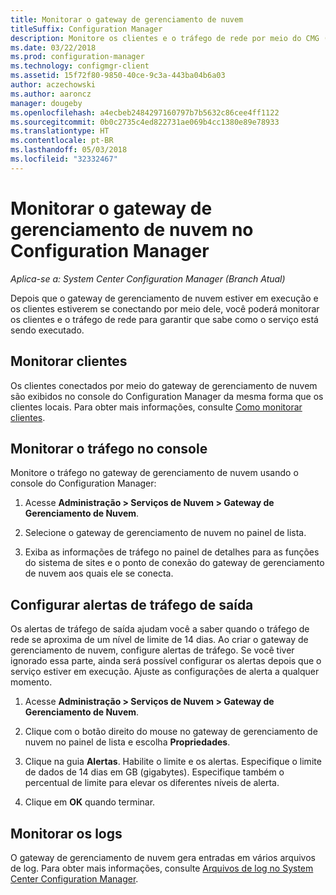 ```yaml
---
title: Monitorar o gateway de gerenciamento de nuvem
titleSuffix: Configuration Manager
description: Monitore os clientes e o tráfego de rede por meio do CMG (gateway de gerenciamento de nuvem).
ms.date: 03/22/2018
ms.prod: configuration-manager
ms.technology: configmgr-client
ms.assetid: 15f72f80-9850-40ce-9c3a-443ba04b6a03
author: aczechowski
ms.author: aaroncz
manager: dougeby
ms.openlocfilehash: a4ecbeb2484297160797b7b5632c86cee4ff1122
ms.sourcegitcommit: 0b0c2735c4ed822731ae069b4cc1380e89e78933
ms.translationtype: HT
ms.contentlocale: pt-BR
ms.lasthandoff: 05/03/2018
ms.locfileid: "32332467"
---
```

# <a name="monitor-cloud-management-gateway-in-configuration-manager"></a>Monitorar o gateway de gerenciamento de nuvem no Configuration Manager

*Aplica-se a: System Center Configuration Manager (Branch Atual)*

Depois que o gateway de gerenciamento de nuvem estiver em execução e os clientes estiverem se conectando por meio dele, você poderá monitorar os clientes e o tráfego de rede para garantir que sabe como o serviço está sendo executado.



## <a name="monitor-clients"></a>Monitorar clientes

Os clientes conectados por meio do gateway de gerenciamento de nuvem são exibidos no console do Configuration Manager da mesma forma que os clientes locais. Para obter mais informações, consulte [Como monitorar clientes](/sccm/core/clients/manage/monitor-clients).



## <a name="monitor-traffic-in-the-console"></a>Monitorar o tráfego no console

Monitore o tráfego no gateway de gerenciamento de nuvem usando o console do Configuration Manager:

1. Acesse **Administração > Serviços de Nuvem > Gateway de Gerenciamento de Nuvem**.

2. Selecione o gateway de gerenciamento de nuvem no painel de lista.

3. Exiba as informações de tráfego no painel de detalhes para as funções do sistema de sites e o ponto de conexão do gateway de gerenciamento de nuvem aos quais ele se conecta.



## <a name="set-up-outbound-traffic-alerts"></a>Configurar alertas de tráfego de saída

Os alertas de tráfego de saída ajudam você a saber quando o tráfego de rede se aproxima de um nível de limite de 14 dias. Ao criar o gateway de gerenciamento de nuvem, configure alertas de tráfego. Se você tiver ignorado essa parte, ainda será possível configurar os alertas depois que o serviço estiver em execução. Ajuste as configurações de alerta a qualquer momento.

1. Acesse **Administração > Serviços de Nuvem > Gateway de Gerenciamento de Nuvem**.

2. Clique com o botão direito do mouse no gateway de gerenciamento de nuvem no painel de lista e escolha **Propriedades**.

3. Clique na guia **Alertas**. Habilite o limite e os alertas. Especifique o limite de dados de 14 dias em GB (gigabytes). Especifique também o percentual de limite para elevar os diferentes níveis de alerta.

4. Clique em **OK** quando terminar.



## <a name="monitor-logs"></a>Monitorar os logs

O gateway de gerenciamento de nuvem gera entradas em vários arquivos de log. Para obter mais informações, consulte [Arquivos de log no System Center Configuration Manager](/sccm/core/plan-design/hierarchy/log-files#cloud-management-gateway).
